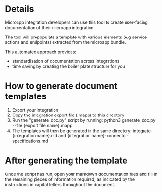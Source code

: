 # Details

Microapp integration developers can use this tool to create user-facing documentation 
of their microapp integration.

The tool will prepopulate a template with various elements (e.g service actions and
endpoints) extracted from the microapp bundle.

This automated approach provides:

-  standardisation of documentation across integrations
-  time saving by creating the boiler plate structure for you

# How to generate document templates

1. Export your integration
1. Copy the integration export file (.mapp) to this directory
1. Run the "generate_doc.py" script by running: python3 generate_doc.py --file {export file name}.mapp
1. The templates will then be generated in the same directory: integrate-{integration name}.md and {integration name}-connector-specifications.md

# After generating the template

Once the script has run, open your markdown documentation files and fill in the
remaining pieces of information required, as indicated by the instructions in capital
letters throughout the document.